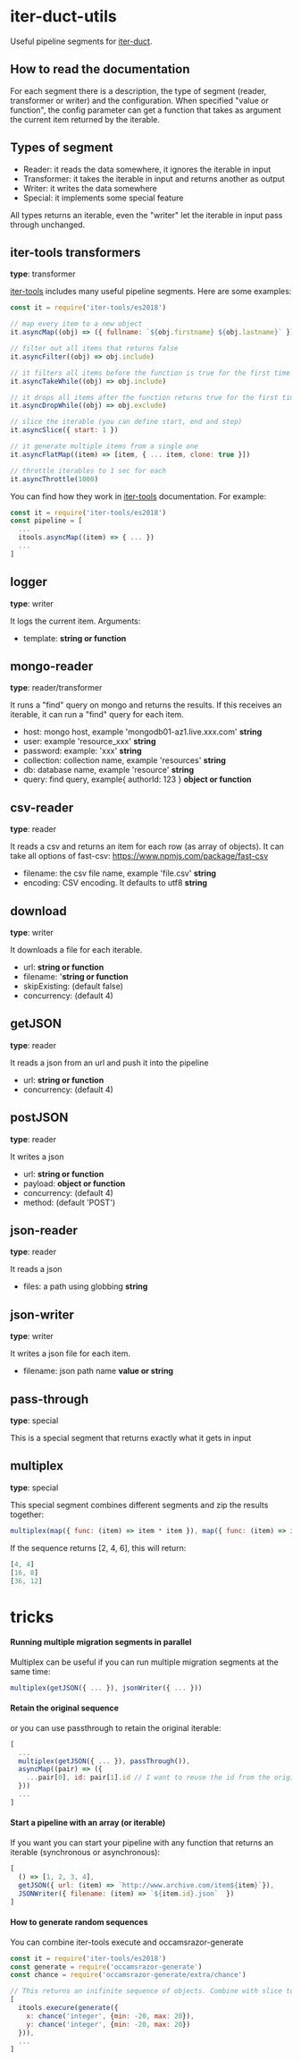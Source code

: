 iter-duct-utils
===============
Useful pipeline segments for [iter-duct](https://github.com/tes/iter-duct).

How to read the documentation
-----------------------------
For each segment there is a description, the type of segment (reader, transformer or writer) and the configuration.
When specified "value or function", the config parameter can get a function that takes as argument the current item returned by the iterable.

Types of segment
----------------
* Reader: it reads the data somewhere, it ignores the iterable in input
* Transformer: it takes the iterable in input and returns another as output
* Writer: it writes the data somewhere
* Special: it implements some special feature

All types returns an iterable, even the "writer" let the iterable in input pass through unchanged.

iter-tools transformers
-----------------------
**type**: transformer

[iter-tools](https://github.com/sithmel/iter-tools) includes many useful pipeline segments. Here are some examples:

```js
const it = require('iter-tools/es2018')

// map every item to a new object
it.asyncMap((obj) => ({ fullname: `${obj.firstname} ${obj.lastname}` }))

// filter out all items that returns false
it.asyncFilter((obj) => obj.include)

// it filters all items before the function is true for the first time
it.asyncTakeWhile((obj) => obj.include)

// it drops all items after the function returns true for the first time
it.asyncDropWhile((obj) => obj.exclude)

// slice the iterable (you can define start, end and step)
it.asyncSlice({ start: 1 })

// it generate multiple items from a single one
it.asyncFlatMap((item) => [item, { ... item, clone: true }])

// throttle iterables to 1 sec for each
it.asyncThrottle(1000)
```

You can find how they work in [iter-tools](https://github.com/sithmel/iter-tools) documentation.
For example:
```js
const it = require('iter-tools/es2018')
const pipeline = [
  ...
  itools.asyncMap((item) => { ... })
  ...
]
```

logger
------
**type**: writer

It logs the current item.
Arguments:
* template: **string or function**

mongo-reader
------------
**type**: reader/transformer

It runs a "find" query on mongo and returns the results.
If this receives an iterable, it can run a "find" query for each item.

* host: mongo host, example 'mongodb01-az1.live.xxx.com' **string**
* user: example 'resource_xxx' **string**
* password: example: 'xxx' **string**
* collection: collection name, example 'resources' **string**
* db: database name, example 'resource' **string**
* query: find query, example{ authorId: 123 } **object or function**

csv-reader
----------
**type**: reader

It reads a csv and returns an item for each row (as array of objects).
It can take all options of fast-csv: https://www.npmjs.com/package/fast-csv

* filename: the csv file name, example 'file.csv' **string**
* encoding: CSV encoding. It defaults to utf8 **string**

download
--------
**type**: writer

It downloads a file for each iterable.

* url: **string or function**
* filename: '**string or function**
* skipExisting: (default false)
* concurrency: (default 4)

getJSON
-------
**type**: reader

It reads a json from an url and push it into the pipeline

* url: **string or function**
* concurrency: (default 4)

postJSON
--------
**type**: reader

It writes a json

* url: **string or function**
* payload: **object or function**
* concurrency: (default 4)
* method: (default 'POST')

json-reader
-----------
**type**: reader

It reads a json

* files: a path using globbing **string**

json-writer
-----------
**type**: writer

It writes a json file for each item.

* filename: json path name **value or string**

pass-through
------------
**type**: special

This is a special segment that returns exactly what it gets in input

multiplex
---------
**type**: special

This special segment combines different segments and zip the results together:
```js
multiplex(map({ func: (item) => item * item }), map({ func: (item) => item * 2 }))
```
If the sequence returns [2, 4, 6], this will return:
```js
[4, 4]
[16, 8]
[36, 12]
```

tricks
======

#### Running multiple migration segments in parallel
Multiplex can be useful if you can run multiple migration segments at the same time:

```js
multiplex(getJSON({ ... }), jsonWriter({ ... }))
```

#### Retain the original sequence
or you can use passthrough to retain the original iterable:
```js
[
  ...  
  multiplex(getJSON({ ... }), passThrough()),
  asyncMap((pair) => ({
    ...pair[0], id: pair[1].id // I want to reuse the id from the original iterable
  }))
  ...
]
```

#### Start a pipeline with an array (or iterable)
If you want you can start your pipeline with any function that returns an iterable (synchronous or asynchronous):
```js
[
  () => [1, 2, 3, 4],
  getJSON({ url: (item) => `http://www.archive.com/item${item}`}),
  JSONWriter({ filename: (item) => `${item.id}.json`  })
]
```

#### How to generate random sequences
You can combine iter-tools execute and occamsrazor-generate
```js
const it = require('iter-tools/es2018')
const generate = require('occamsrazor-generate')
const chance = require('occamsrazor-generate/extra/chance')

// This returns an inifinite sequence of objects. Combine with slice to set a maximum size.
[
  itools.execure(generate({
    x: chance('integer', {min: -20, max: 20}),
    y: chance('integer', {min: -20, max: 20})
  })),
  ...
]
```
